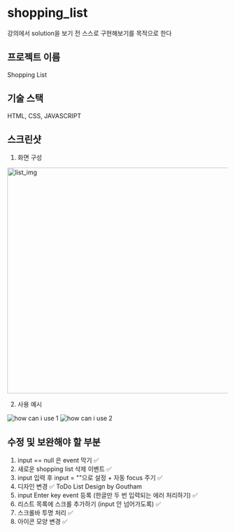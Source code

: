 # shopping_list

강의에서 solution을 보기 전 스스로 구현해보기를 목적으로 한다

## 프로젝트 이름

Shopping List

## 기술 스택

HTML, CSS, JAVASCRIPT

## 스크린샷

1. 화면 구성

<img width="516" alt="list_img" src="https://user-images.githubusercontent.com/75401130/124381377-16a9de80-dcfd-11eb-8dd9-91f4428790b9.png">

2. 사용 예시

<img alt="how can i use 1" src="https://user-images.githubusercontent.com/75401130/124381779-3e9a4180-dcff-11eb-9150-2065e202db55.gif" />

<img alt="how can i use 2" src="https://user-images.githubusercontent.com/75401130/124381730-0692fe80-dcff-11eb-903a-da4e3ac4057f.gif" />

## 수정 및 보완해야 할 부분

1. input == null 은 event 막기 ✅
2. 새로운 shopping list 삭제 이벤트 ✅
3. input 입력 후 input = ""으로 설정 + 자동 focus 주기 ✅
4. 디자인 변경 ✅ ToDo List Design by Goutham
5. input Enter key event 등록 (한글만 두 번 입력되는 에러 처리하기) ✅
6. 리스트 목록에 스크롤 추가하기 (input 안 넘어가도록) ✅
7. 스크롤바 투명 처리 ✅
8. 아이콘 모양 변경 ✅
